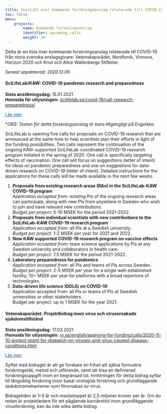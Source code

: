 ```yaml
---
title: Översikt över kommande forskningsanslag relaterade till COVID-19
toc: false
menu:
    projects:
        name: Kommande forskningsanslag
        identifier: upcoming_calls
        weight: 30
---
```


Detta är en lista över kommande forskningsanslag relaterade till COVID-19 från stora svenska anslagsgivare: Vetenskapsrådet, Nordforsk, Vinnova, Horizon 2020 och Knut och Alice Wallenbergs Stiftelse.

<i>Senast uppdaterad: 2020.12.09</i>

#### SciLifeLab/KAW: COVID-19 pandemic research and preparedness
**Sista ansökningsdag:** 15.01.2021  
**Hemsida för utlysningen:** [scilifelab.se/covid-19/call-research-preparedness/](https://www.scilifelab.se/covid-19/call-research-preparedness/)

  <a class="btn " data-toggle="collapse" href="#sllkawdetails" role="button" aria-expanded="false" aria-controls="sllkawdetails" style="color: rgba(46, 104, 165, 1); font-weight: 500">
    Läs mer <i class="fas fa-caret-down"></i></a>
  <div class="collapse" id="sllkawdetails">
    <div class="card card-body">

**OBS: Texten för detta forskningsanslag är bara tillgängligt på Engelska.*

SciLifeLab is opening five calls for proposals on COVID-19 research that are announced at the same time to help scientists plan their efforts in light of the funding possibilities. Two calls represent the continuation of the ongoing KAW-supported SciLifeLab coordinated COVID-19 research program initiated in the spring of 2020. One call is specifically targeting effects of vaccination. One call will focus on suggestions (letter of intent) for ideas on pandemic preparedness and one on suggestions for data-driven research on COVID-19 (letter of intent). Detailed instructions for the applications for these calls will be made available in the next few weeks.

1. **Proposals from existing research areas (RAs) in the SciLifeLab-KAW COVID-19 program**  
*Application accepted from:* existing PIs of the ongoing research areas can participate, along with new PIs from anywhere in Sweden who wish to join and have relevant new contributions.  
*Budget per project:* 5-10 MSEK for the period 2021-2022.
2. **Proposals from individual scientists with new contributions to the SciLifeLab-KAW COVID-19 research program**  
*Application accepted from:* all PIs at a Swedish university.  
*Budget per project:* 1-2 MSEK per year for 2021 and 2022.
3. **New KAW supported COVID-19 research program on vaccine effects**  
*Application accepted from:* team science applications by PIs at any Swedish university and collaborators in health care.  
*Budget per project:* 7.5 MSEK for the period 2021-2022.
4. **Laboratory preparedness for pandemics**  
*Application accepted from:* all PIs and teams of PIs across Sweden.  
*Budget per project:* 2-5 MSEK per year for a single well-established facility; 10+ MSEK per year for platforms with a broad repertoire of technologies.
5. **Data-driven life science (DDLS) on COVID-19**  
Application accepted from: all PIs or teams of PIs at Swedish universities or other stakeholders.  
Budget per project: up to 1 MSEK for the year 2021.

</div>
</div>

#### Vetenskapsrådet: Projektbidrag inom virus och virusorsakade sjukdomstillstånd
**Sista ansökningsdag:** 17.03.2021  
**Hemsida för utlysningen:** [vr.se/english/applying-for-funding/calls/2020-11-10-project-grant-for-research-on-viruses-and-virus-caused-disease-conditions.html](https://www.vr.se/english/applying-for-funding/calls/2020-11-10-project-grant-for-research-on-viruses-and-virus-caused-disease-conditions.html)

<a class="btn" data-toggle="collapse" href="#vrdetails" role="button" aria-expanded="false" aria-controls="vrdetails" style="color: rgba(46, 104, 165, 1); font-weight: 500">
  Läs mer <i class="fas fa-caret-down"></i></a>
<div class="collapse" id="vrdetails">
  <div class="card card-body">

Syftet med bidraget är att ge forskare en frihet att själva formulera forskningsidé, metod och utförande, samt att lösa en definierad forskningsuppgift inom en begränsad tid. Inriktningen för detta bidrag syftar till långsiktig forskning inom basal virologisk forskning och grundläggande sjukdomsmekanismer som förorsakas av virus.

Bidragstiden är 1–3 år och maxbeloppet är 2,5 miljoner kronor per år. Om du redan är projektledare för ett pågående karriärstöd inom grundläggande virusforskning, kan du inte söka detta bidrag.

</div>
</div>
